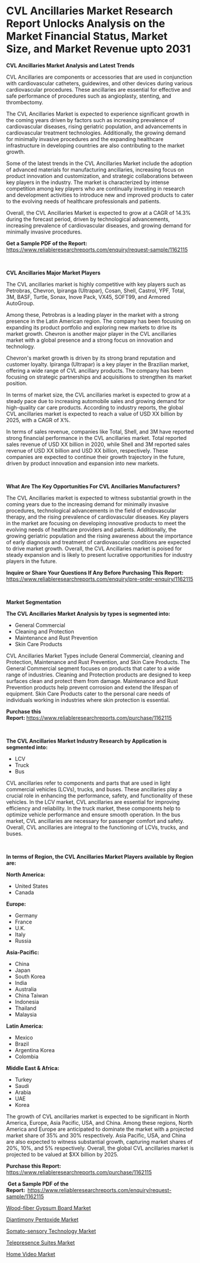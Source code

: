 <p><h1>CVL Ancillaries Market Research Report Unlocks Analysis on the Market Financial Status, Market Size, and Market Revenue upto 2031</h1></p><p><strong>CVL Ancillaries Market Analysis and Latest Trends</strong></p>
<p><p>CVL Ancillaries are components or accessories that are used in conjunction with cardiovascular catheters, guidewires, and other devices during various cardiovascular procedures. These ancillaries are essential for effective and safe performance of procedures such as angioplasty, stenting, and thrombectomy.</p><p>The CVL Ancillaries Market is expected to experience significant growth in the coming years driven by factors such as increasing prevalence of cardiovascular diseases, rising geriatric population, and advancements in cardiovascular treatment technologies. Additionally, the growing demand for minimally invasive procedures and the expanding healthcare infrastructure in developing countries are also contributing to the market growth.</p><p>Some of the latest trends in the CVL Ancillaries Market include the adoption of advanced materials for manufacturing ancillaries, increasing focus on product innovation and customization, and strategic collaborations between key players in the industry. The market is characterized by intense competition among key players who are continually investing in research and development activities to introduce new and improved products to cater to the evolving needs of healthcare professionals and patients.</p><p>Overall, the CVL Ancillaries Market is expected to grow at a CAGR of 14.3% during the forecast period, driven by technological advancements, increasing prevalence of cardiovascular diseases, and growing demand for minimally invasive procedures.</p></p>
<p><strong>Get a Sample PDF of the Report:&nbsp;</strong> <a href="https://www.reliableresearchreports.com/enquiry/request-sample/1162115">https://www.reliableresearchreports.com/enquiry/request-sample/1162115</a></p>
<p>&nbsp;</p>
<p><strong>CVL Ancillaries Major Market Players</strong></p>
<p><p>The CVL ancillaries market is highly competitive with key players such as Petrobras, Chevron, Ipiranga (Ultrapar), Cosan, Shell, Castrol, YPF, Total, 3M, BASF, Turtle, Sonax, Inove Pack, VX45, SOFT99, and Armored AutoGroup. </p><p>Among these, Petrobras is a leading player in the market with a strong presence in the Latin American region. The company has been focusing on expanding its product portfolio and exploring new markets to drive its market growth. Chevron is another major player in the CVL ancillaries market with a global presence and a strong focus on innovation and technology. </p><p>Chevron's market growth is driven by its strong brand reputation and customer loyalty. Ipiranga (Ultrapar) is a key player in the Brazilian market, offering a wide range of CVL ancillary products. The company has been focusing on strategic partnerships and acquisitions to strengthen its market position.</p><p>In terms of market size, the CVL ancillaries market is expected to grow at a steady pace due to increasing automobile sales and growing demand for high-quality car care products. According to industry reports, the global CVL ancillaries market is expected to reach a value of USD XX billion by 2025, with a CAGR of X%.</p><p>In terms of sales revenue, companies like Total, Shell, and 3M have reported strong financial performance in the CVL ancillaries market. Total reported sales revenue of USD XX billion in 2020, while Shell and 3M reported sales revenue of USD XX billion and USD XX billion, respectively. These companies are expected to continue their growth trajectory in the future, driven by product innovation and expansion into new markets.</p></p>
<p>&nbsp;</p>
<p><strong>What Are The Key Opportunities For CVL Ancillaries Manufacturers?</strong></p>
<p><p>The CVL Ancillaries market is expected to witness substantial growth in the coming years due to the increasing demand for minimally invasive procedures, technological advancements in the field of endovascular therapy, and the rising prevalence of cardiovascular diseases. Key players in the market are focusing on developing innovative products to meet the evolving needs of healthcare providers and patients. Additionally, the growing geriatric population and the rising awareness about the importance of early diagnosis and treatment of cardiovascular conditions are expected to drive market growth. Overall, the CVL Ancillaries market is poised for steady expansion and is likely to present lucrative opportunities for industry players in the future.</p></p>
<p><strong>Inquire or Share Your Questions If Any Before Purchasing This Report:</strong> <a href="https://www.reliableresearchreports.com/enquiry/pre-order-enquiry/1162115">https://www.reliableresearchreports.com/enquiry/pre-order-enquiry/1162115</a></p>
<p>&nbsp;</p>
<p><strong>Market Segmentation</strong></p>
<p><strong>The CVL Ancillaries Market Analysis by types is segmented into:</strong></p>
<p><ul><li>General Commercial</li><li>Cleaning and Protection</li><li>Maintenance and Rust Prevention</li><li>Skin Care Products</li></ul></p>
<p><p>CVL Ancillaries Market Types include General Commercial, cleaning and Protection, Maintenance and Rust Prevention, and Skin Care Products. The General Commercial segment focuses on products that cater to a wide range of industries. Cleaning and Protection products are designed to keep surfaces clean and protect them from damage. Maintenance and Rust Prevention products help prevent corrosion and extend the lifespan of equipment. Skin Care Products cater to the personal care needs of individuals working in industries where skin protection is essential.</p></p>
<p><strong>Purchase this Report:&nbsp;</strong><a href="https://www.reliableresearchreports.com/purchase/1162115">https://www.reliableresearchreports.com/purchase/1162115</a></p>
<p>&nbsp;</p>
<p><strong>The CVL Ancillaries Market Industry Research by Application is segmented into:</strong></p>
<p><ul><li>LCV</li><li>Truck</li><li>Bus</li></ul></p>
<p><p>CVL ancillaries refer to components and parts that are used in light commercial vehicles (LCVs), trucks, and buses. These ancillaries play a crucial role in enhancing the performance, safety, and functionality of these vehicles. In the LCV market, CVL ancillaries are essential for improving efficiency and reliability. In the truck market, these components help to optimize vehicle performance and ensure smooth operation. In the bus market, CVL ancillaries are necessary for passenger comfort and safety. Overall, CVL ancillaries are integral to the functioning of LCVs, trucks, and buses.</p></p>
<p>&nbsp;</p>
<p><strong>In terms of Region, the CVL Ancillaries Market Players available by Region are:</strong></p>
<p>
    <p> <strong> North America: </strong>
        <ul>
            <li>United States</li>
            <li>Canada</li>
        </ul>
        </p> 
    <p> <strong> Europe: </strong>
        <ul>
            <li>Germany</li>
            <li>France</li>
            <li>U.K.</li>
            <li>Italy</li>
            <li>Russia</li>
        </ul>
        </p> 
    <p> <strong> Asia-Pacific: </strong>
        <ul>
            <li>China</li>
            <li>Japan</li>
            <li>South Korea</li>
            <li>India</li>
            <li>Australia</li>
            <li>China Taiwan</li>
            <li>Indonesia</li>
            <li>Thailand</li>
            <li>Malaysia</li>
        </ul>
        </p> 
    <p> <strong> Latin America: </strong>
        <ul>
            <li>Mexico</li>
            <li>Brazil</li>
            <li>Argentina Korea</li>
            <li>Colombia</li>
        </ul>
        </p> 
    <p> <strong> Middle East & Africa: </strong>
        <ul>
            <li>Turkey</li>
            <li>Saudi</li>
            <li>Arabia</li>
            <li>UAE</li>
            <li>Korea</li>
        </ul>
    </p>
    </p>
<p><p>The growth of CVL ancillaries market is expected to be significant in North America, Europe, Asia Pacific, USA, and China. Among these regions, North America and Europe are anticipated to dominate the market with a projected market share of 35% and 30% respectively. Asia Pacific, USA, and China are also expected to witness substantial growth, capturing market shares of 20%, 10%, and 5% respectively. Overall, the global CVL ancillaries market is projected to be valued at $XX billion by 2025.</p></p>
<p><strong>Purchase this Report: </strong><a href="https://www.reliableresearchreports.com/purchase/1162115">https://www.reliableresearchreports.com/purchase/1162115</a></p>
<p>&nbsp;<strong>Get a Sample PDF of the Report:&nbsp;&nbsp;</strong><a href="https://www.reliableresearchreports.com/enquiry/request-sample/1162115">https://www.reliableresearchreports.com/enquiry/request-sample/1162115</a></p>
<p><strong></strong></p>
<p><p><a href="https://github.com/myacatherineblakecaczo9vcsw/Market-Research-Report-List-1/blob/main/wood-fiber-gypsum-board-market.md">Wood-fiber Gypsum Board Market</a></p><p><a href="https://medium.com/@amypatel1993/diantimony-pentoxide-market-analysis-and-sze-forecasted-for-period-from-2024-to-2031-e2a0f42c679d">Diantimony Pentoxide Market</a></p><p><a href="https://github.com/irfadac/Market-Research-Report-List-2/blob/main/somato-sensory-technology-market.md">Somato-sensory Technology Market</a></p><p><a href="https://medium.com/@amypatel1993/telepresence-suites-market-report-reveals-the-latest-trends-and-growth-opportunities-of-this-market-3d4a0ba47a77">Telepresence Suites Market</a></p><p><a href="https://medium.com/@amypatel1993/home-video-market-insights-into-market-cagr-market-trends-and-growth-strategies-1dbd2f002131">Home Video Market</a></p></p>